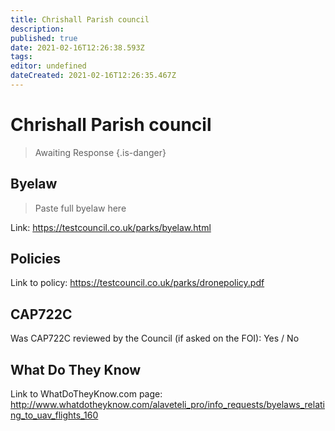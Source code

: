 ```yaml
---
title: Chrishall Parish council
description: 
published: true
date: 2021-02-16T12:26:38.593Z
tags: 
editor: undefined
dateCreated: 2021-02-16T12:26:35.467Z
---
```


# Chrishall Parish council
>  Awaiting Response
> {.is-danger}

## Byelaw
> Paste full byelaw here

Link:
https://testcouncil.co.uk/parks/byelaw.html

## Policies
Link to policy:
https://testcouncil.co.uk/parks/dronepolicy.pdf

## CAP722C

Was CAP722C reviewed by the Council (if asked on the FOI): Yes / No

## What Do They Know

Link to WhatDoTheyKnow.com page:
http://www.whatdotheyknow.com/alaveteli_pro/info_requests/byelaws_relating_to_uav_flights_160

